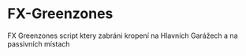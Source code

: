 # FX-Greenzones
FX Greenzones script ktery zabráni kropení na Hlavních Garážech a na passivních místach
